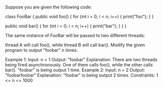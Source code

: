 Suppose you are given the following code:

class FooBar {
  public void foo() {
    for (int i = 0; i < n; i++) {
      print("foo");
    }
  }

  public void bar() {
    for (int i = 0; i < n; i++) {
      print("bar");
    }
  }
}

The same instance of FooBar will be passed to two different threads:

thread A will call foo(), while
thread B will call bar().
Modify the given program to output "foobar" n times.

Example 1:
Input: n = 1
Output: "foobar"
Explanation: There are two threads being fired asynchronously. One of them calls foo(), while the other calls bar().
"foobar" is being output 1 time.
Example 2:
Input: n = 2
Output: "foobarfoobar"
Explanation: "foobar" is being output 2 times.
Constraints:
1 <= n <= 1000